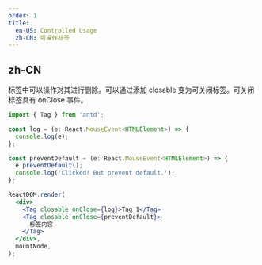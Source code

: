 ```yaml
---
order: 1
title:
  en-US: Controlled Usage
  zh-CN: 可操作标签
---
```


## zh-CN

标签中可以操作对其进行删除。可以通过添加 closable 变为可关闭标签。可关闭标签具有 onClose 事件。

```jsx
import { Tag } from 'antd';

const log = (e: React.MouseEvent<HTMLElement>) => {
  console.log(e);
};

const preventDefault = (e: React.MouseEvent<HTMLElement>) => {
  e.preventDefault();
  console.log('Clicked! But prevent default.');
};

ReactDOM.render(
  <div>
    <Tag closable onClose={log}>Tag 1</Tag>
    <Tag closable onClose={preventDefault}>
      标签内容
    </Tag>
  </div>,
  mountNode,
);
```
